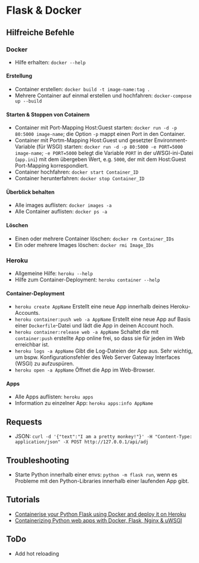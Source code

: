 # Flask & Docker

## Hilfreiche Befehle

### Docker
* Hilfe erhalten: `docker --help`

#### Erstellung
* Container erstellen: `docker build -t image-name:tag .`
* Mehrere Container auf einmal erstellen und hochfahren: `docker-compose up --build`

#### Starten & Stoppen von Cotainern
* Container mit Port-Mapping Host:Guest starten: `docker run -d -p 80:5000 image-name`; die Option `-p` mappt einen Port in den Container.
* Container mit Portm-Mapping Host:Guest und gesetzter Environment-Variable (für WSGI) starten: `docker run -d -p 80:5000 -e PORT=5000 image-name`; `-e PORT=5000` belegt die Variable `PORT` in der uWSGI-ini-Datei (`app.ini`) mit dem übergeben Wert, e.g. `5000`, der mit dem Host:Guest Port-Mapping korrespondiert. 
* Container hochfahren: `docker start Container_ID`
* Container herunterfahren: `docker stop Container_ID`

#### Überblick behalten
* Alle images auflisten: `docker images -a`
* Alle Container auflisten: `docker ps -a`

#### Löschen
* Einen oder mehrere Container löschen: `docker rm Container_IDs` 
* Ein oder mehrere Images löschen: `docker rmi Image_IDs`

### Heroku
* Allgemeine Hilfe: `heroku --help`
* Hilfe zum Container-Deployment: `heroku container --help`

#### Container-Deployment
* `heroku create AppName`  Erstellt eine neue App innerhalb deines Heroku-Accounts.
* `heroku container:push web -a AppName` Erstellt eine neue App auf Basis einer `Dockerfile`-Datei und lädt die App in deinen Account hoch.
* `heroku container:release web -a AppName` Schaltet die mit `container:push` erstellte App online frei, so dass sie für jeden im Web erreichbar ist.
* `heroku logs -a AppName` Gibt die Log-Dateien der App aus. Sehr wichtig, um bspw. Konfigurationsfehler des Web Server Gateway Interfaces (WSGI) zu aufzuspüren.
* `heroku open -a AppName` Öffnet die App im Web-Browser.

#### Apps
* Alle Apps auflisten: `heroku apps`
* Information zu einzelner App: `heroku apps:info AppName`

## Requests

* JSON: `curl -d '{"text":"I am a pretty monkey!"}' -H "Content-Type: application/json" -X POST http://127.0.0.1/api/adj`

## Troubleshooting

* Starte Python innerhalb einer envs: `python -m flask run`, wenn es Probleme mit den Python-Libraries innerhalb einer laufenden App gibt.

## Tutorials
* [Containerise your Python Flask using Docker and deploy it on Heroku](https://medium.com/@ksashok/containerise-your-python-flask-using-docker-and-deploy-it-onto-heroku-a0b48d025e43)
* [Containerizing Python web apps with Docker, Flask, Nginx & uWSGI](https://www.youtube.com/watch?v=dVEjSmKFUVI)

## ToDo

* Add hot reloading